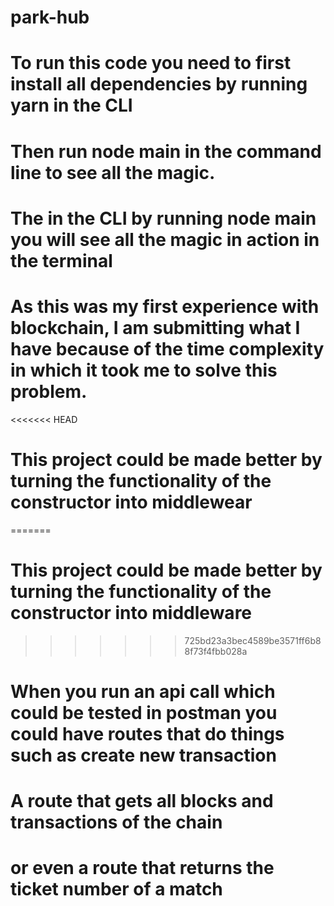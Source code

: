 # park-hub

# To run this code you need to first install all dependencies by running yarn in the CLI
# Then run node main in the command line to see all the magic.

# The in the CLI by running node main you will see all the magic in action in the terminal

# As this was my first experience with blockchain, I am submitting what I have because of the time complexity in which it took me to solve this problem.

<<<<<<< HEAD
# This project could be made better by turning the functionality of the constructor into middlewear

=======
# This project could be made better by turning the functionality of the constructor into middleware
>>>>>>> 725bd23a3bec4589be3571ff6b88f73f4fbb028a
# When you run an api call which could be tested in postman you could have routes that do things such as create new transaction

# A route that gets all blocks and transactions of the chain

# or even a route that returns the ticket number of a match
